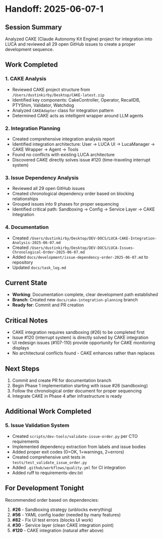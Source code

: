 # Handoff: 2025-06-07-1

## Session Summary

Analyzed CAKE (Claude Autonomy Kit Engine) project for integration into LUCA and reviewed all 29 open GitHub issues to create a proper development sequence.

## Work Completed

### 1. CAKE Analysis
- Reviewed CAKE project structure from `/Users/dustinkirby/Desktop/CAKE-latest.zip`
- Identified key components: CakeController, Operator, RecallDB, PTYShim, Validator, Watchdog
- Analyzed `CAKEAdapter` class for integration pattern
- Determined CAKE acts as intelligent wrapper around LLM agents

### 2. Integration Planning
- Created comprehensive integration analysis report
- Identified integration architecture: User → LUCA UI → LucaManager → CAKE Wrapper → Agent → Tools
- Found no conflicts with existing LUCA architecture
- Discovered CAKE directly solves issue #120 (time-traveling interrupt system)

### 3. Issue Dependency Analysis
- Reviewed all 29 open GitHub issues
- Created chronological dependency order based on blocking relationships
- Grouped issues into 9 phases for proper sequencing
- Identified critical path: Sandboxing → Config → Service Layer → CAKE Integration

### 4. Documentation
- Created `/Users/dustinkirby/Desktop/DEV-DOCS/LUCA-CAKE-Integration-Analysis-2025-06-07.md`
- Created `/Users/dustinkirby/Desktop/DEV-DOCS/LUCA-Issues-Chronological-Order-2025-06-07.md`
- Added `docs/development/issue-dependency-order-2025-06-07.md` to repository
- Updated `docs/task_log.md`

## Current State

- **Working**: Documentation complete, clear development path established
- **Branch**: Created new `docs/cake-integration-planning` branch
- **Ready for**: Commit and PR creation

## Critical Notes

- CAKE integration requires sandboxing (#26) to be completed first
- Issue #120 (interrupt system) is directly solved by CAKE integration
- UI redesign issues (#107-110) provide opportunity for CAKE monitoring displays
- No architectural conflicts found - CAKE enhances rather than replaces

## Next Steps

1. Commit and create PR for documentation branch
2. Begin Phase 1 implementation starting with issue #26 (sandboxing)
3. Follow the chronological order document for proper sequencing
4. Integrate CAKE in Phase 4 after infrastructure is ready

## Additional Work Completed

### 5. Issue Validation System
- Created `scripts/dev-tools/validate-issue-order.py` per CTO requirements
- Implemented dependency extraction from labels and issue bodies
- Added proper exit codes (0=OK, 1=warnings, 2=errors)
- Created comprehensive unit tests in `tests/test_validate_issue_order.py`
- Added `.github/workflows/quality.yml` for CI integration
- Added ruff to requirements-dev.txt

## For Development Tonight

Recommended order based on dependencies:
1. **#26** - Sandboxing strategy (unblocks everything)
2. **#56** - YAML config loader (needed by many features)  
3. **#82** - Fix UI test errors (blocks UI work)
4. **#30** - Service layer (clean CAKE integration point)
5. **#120** - CAKE integration (natural after above)